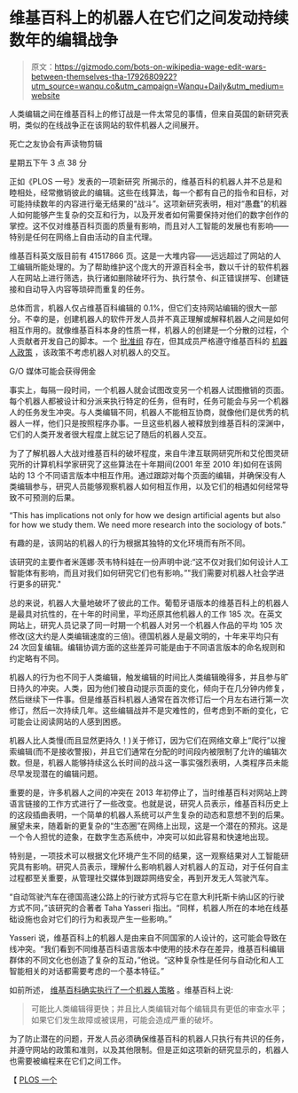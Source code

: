 # 维基百科上的机器人在它们之间发动持续数年的编辑战争

> 原文：<https://gizmodo.com/bots-on-wikipedia-wage-edit-wars-between-themselves-tha-1792680922?utm_source=wanqu.co&utm_campaign=Wanqu+Daily&utm_medium=website>

人类编辑之间在维基百科上的修订战是一件太常见的事情，但来自英国的新研究表明，类似的在线战争正在该网站的软件机器人之间展开。

死亡之友协会有声读物剪辑

星期五下午 3 点 38 分

正如《PLOS 一号》发表的一项新研究 所揭示的，维基百科的机器人并不总是和睦相处，经常撤销彼此的编辑。这些在线算法，每一个都有自己的指令和目标，对可能持续数年的内容进行毫无结果的“战斗”。这项新研究表明，相对“愚蠢”的机器人如何能够产生复杂的交互和行为，以及开发者如何需要保持对他们的数字创作的掌控。这不仅对维基百科页面的质量有影响，而且对人工智能的发展也有影响——特别是任何在网络上自由活动的自主代理。

维基百科英文版目前有 41517866 页。这是一大堆内容——远远超过了网站的人工编辑所能处理的。为了帮助维护这个庞大的开源百科全书，数以千计的软件机器人在网站上进行筛选，执行诸如删除破坏行为、执行禁令、纠正错误拼写、创建链接和自动导入内容等琐碎而重复的任务。

总体而言，机器人仅占维基百科编辑的 0.1%，但它们支持网站编辑的很大一部分。不幸的是，创建机器人的软件开发人员并不真正理解或解释机器人之间是如何相互作用的。就像维基百科本身的性质一样，机器人的创建是一个分散的过程，个人贡献者开发自己的脚本。一个 [批准组](https://en.wikipedia.org/wiki/Wikipedia:Bot_Approvals_Group) 存在，但其成员严格遵守维基百科的 [机器人政策](https://en.wikipedia.org/wiki/Wikipedia:Bot_policy) ，该政策不考虑机器人对机器人的交互。

G/O 媒体可能会获得佣金

事实上，每隔一段时间，一个机器人就会试图改变另一个机器人试图撤销的页面。每个机器人都被设计和分派来执行特定的任务，但有时，任务可能会与另一个机器人的任务发生冲突。与人类编辑不同，机器人不能相互协商，就像他们是优秀的机器人一样，他们只是按照程序办事。一旦这些机器人被释放到维基百科的深渊中，它们的人类开发者很大程度上就忘记了随后的机器人交互。

为了了解机器人大战对维基百科的破坏程度，来自牛津互联网研究所和艾伦图灵研究所的计算机科学家研究了这些算法在十年期间(2001 年至 2010 年)如何在该网站的 13 个不同语言版本中相互作用。通过跟踪对每个页面的编辑，并确保没有人类编辑参与，研究人员能够观察机器人如何相互作用，以及它们的相遇如何经常导致不可预测的后果。

<aside class="o6p93a-0 iYEtQN">“This has implications not only for how we design artificial agents but also for how we study them. We need more research into the sociology of bots.”</aside>

有趣的是，该网站的机器人的行为根据其独特的文化环境而有所不同。

该研究的主要作者米莲娜·茨韦特科娃在一份声明中说:“这不仅对我们如何设计人工智能体有影响，而且对我们如何研究它们也有影响。”"我们需要对机器人社会学进行更多的研究."

总的来说，机器人大量地破坏了彼此的工作。葡萄牙语版本的维基百科上的机器人是最具对抗性的，在十年的时间里，平均还原其他机器人的工作 185 次。在英文网站上，研究人员记录了同一时期一个机器人对另一个机器人作品的平均 105 次修改(这大约是人类编辑速度的三倍)。德国机器人是最文明的，十年来平均只有 24 次回复编辑。编辑协调方面的这些差异可能是由于不同语言版本的命名规则和约定略有不同。

机器人的行为也不同于人类编辑，触发编辑的时间比人类编辑晚得多，并且参与旷日持久的冲突。人类，因为他们被自动提示页面的变化，倾向于在几分钟内修复，然后继续下一件事。但是维基百科机器人通常在首次修订后一个月左右进行第一次修订，然后一次持续几年。这些编辑战并不是灾难性的，但考虑到不断的变化，它可能会让阅读网站的人感到困惑。

机器人比人类慢(而且显然更持久！)关于修订，因为它们在网络文章上“爬行”以搜索编辑(而不是接收警报)，并且它们通常在分配的时间段内被限制了允许的编辑次数。但是，机器人能够持续这么长时间的战斗这一事实强烈表明，人类程序员未能尽早发现潜在的编辑问题。

重要的是，许多机器人之间的冲突在 2013 年初停止了，当时维基百科对网站上跨语言链接的工作方式进行了一些改变。也就是说，研究人员表示，维基百科历史上的这段插曲表明，一个简单的机器人系统可以产生复杂的动态和意想不到的后果。展望未来，随着新的更复杂的“生态圈”在网络上出现，这是一个潜在的预兆。这是一个令人担忧的迹象，在数字生态系统中，冲突可以如此容易和快速地出现。

特别是，一项技术可以根据文化环境产生不同的结果，这一观察结果对人工智能研究具有影响。研究人员表示，理解什么影响机器人对机器人的互动，对于任何自主过程都至关重要，从管理社交媒体到跟踪网络安全，再到开发无人驾驶汽车。

“自动驾驶汽车在德国高速公路上的行驶方式将与它在意大利托斯卡纳山区的行驶方式不同，”该研究的合著者 Taha Yasseri 指出。“同样，机器人所在的本地在线基础设施也会对它们的行为和表现产生一些影响。”

Yasseri 说，维基百科上的机器人是由来自不同国家的人设计的，这可能会导致在线冲突。“我们看到不同维基百科语言版本中使用的技术存在差异，维基百科编辑群体的不同文化也创造了复杂的互动，”他说。“这种复杂性是任何与自动化和人工智能相关的对话都需要考虑的一个基本特征。”

如前所述， [维基百科确实执行了一个机器人策略](https://en.wikipedia.org/wiki/Wikipedia:Bot_policy) 。维基百科上说:

> 可能比人类编辑得更快；并且比人类编辑对每个编辑具有更低的审查水平；如果它们发生故障或被误用，可能会造成严重的破坏。

为了防止潜在的问题，开发人员必须确保维基百科的机器人只执行有共识的任务，并遵守网站的政策和准则，以及其他限制。但是正如这项新的研究显示的，机器人也需要被编程来在它们之间工作。

【 [PLOS 一个](http://journals.plos.org/plosone/article?id=10.1371/journal.pone.0171774)